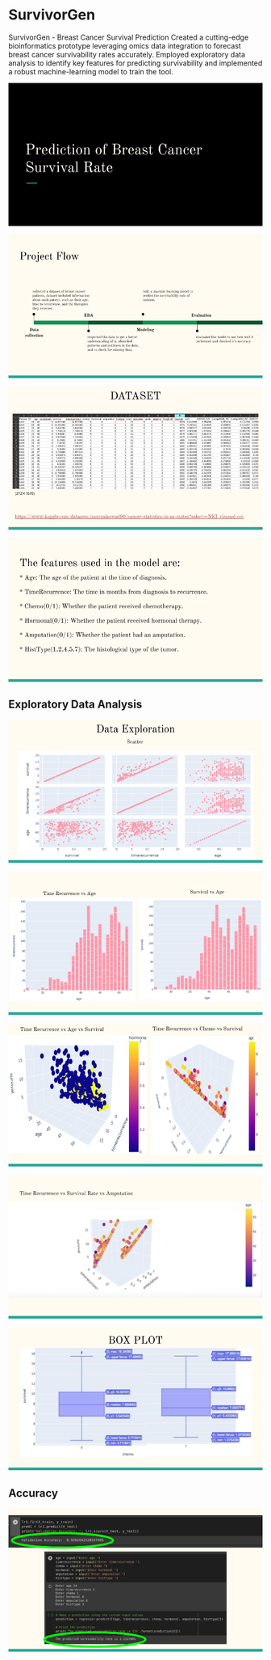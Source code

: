 # SurvivorGen
SurvivorGen - Breast Cancer Survival Prediction
Created a cutting-edge bioinformatics prototype leveraging omics data integration to forecast breast cancer survivability rates accurately.
Employed exploratory data analysis to identify key features for predicting survivability and implemented a robust machine-learning model to train the tool.

![cover](./images/cover.png)

![Flow_chart](./images/project_flow.png)

![data_set](./images/dataset.png)

![features_used](./images/features.png)

## Exploratory Data Analysis
![scatter_plot](./images/EDA1.png)

![EDA](./images/EDA2.png)

![EDA](./images/EDA3.png)

![EDA](./images/EDA4.png)

![box_plot](./images/EDA5.png)

## Accuracy
![Accuracy](./images/accuracy.png)
